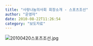 ```yaml
---
title: "사랑나눔의사회 회장소개 - 스포츠조선"
author: "운영자"
date: 2010-08-22T11:26:54
category: "보도자료"
---
```


![20100420스포츠조선.jpg](/files/attach/images/2884/892/002/19da4e7b3cd0cc6a20ad45d1f38b6890.jpg)
